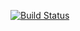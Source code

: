 [![Build Status](http://home.gnuhub.com:8080/buildStatus/icon?job=gnuhub-cookbooks)](http://home.gnuhub.com:8080/job/gnuhub-cookbooks/)